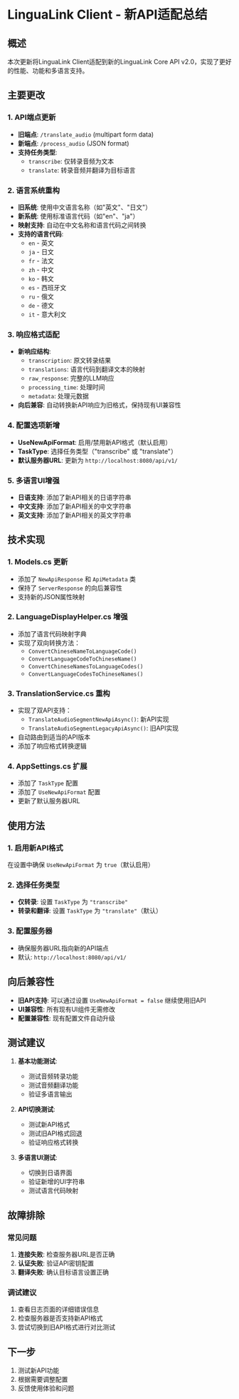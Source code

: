 # LinguaLink Client - 新API适配总结

## 概述

本次更新将LinguaLink Client适配到新的LinguaLink Core API v2.0，实现了更好的性能、功能和多语言支持。

## 主要更改

### 1. API端点更新
- **旧端点**: `/translate_audio` (multipart form data)
- **新端点**: `/process_audio` (JSON format)
- **支持任务类型**: 
  - `transcribe`: 仅转录音频为文本
  - `translate`: 转录音频并翻译为目标语言

### 2. 语言系统重构
- **旧系统**: 使用中文语言名称（如"英文"、"日文"）
- **新系统**: 使用标准语言代码（如"en"、"ja"）
- **映射支持**: 自动在中文名称和语言代码之间转换
- **支持的语言代码**:
  - `en` - 英文
  - `ja` - 日文  
  - `fr` - 法文
  - `zh` - 中文
  - `ko` - 韩文
  - `es` - 西班牙文
  - `ru` - 俄文
  - `de` - 德文
  - `it` - 意大利文

### 3. 响应格式适配
- **新响应结构**: 
  - `transcription`: 原文转录结果
  - `translations`: 语言代码到翻译文本的映射
  - `raw_response`: 完整的LLM响应
  - `processing_time`: 处理时间
  - `metadata`: 处理元数据
- **向后兼容**: 自动转换新API响应为旧格式，保持现有UI兼容性

### 4. 配置选项新增
- **UseNewApiFormat**: 启用/禁用新API格式（默认启用）
- **TaskType**: 选择任务类型（"transcribe" 或 "translate"）
- **默认服务器URL**: 更新为 `http://localhost:8080/api/v1/`

### 5. 多语言UI增强
- **日语支持**: 添加了新API相关的日语字符串
- **中文支持**: 添加了新API相关的中文字符串
- **英文支持**: 添加了新API相关的英文字符串

## 技术实现

### 1. Models.cs 更新
- 添加了 `NewApiResponse` 和 `ApiMetadata` 类
- 保持了 `ServerResponse` 的向后兼容性
- 支持新的JSON属性映射

### 2. LanguageDisplayHelper.cs 增强
- 添加了语言代码映射字典
- 实现了双向转换方法：
  - `ConvertChineseNameToLanguageCode()`
  - `ConvertLanguageCodeToChineseName()`
  - `ConvertChineseNamesToLanguageCodes()`
  - `ConvertLanguageCodesToChineseNames()`

### 3. TranslationService.cs 重构
- 实现了双API支持：
  - `TranslateAudioSegmentNewApiAsync()`: 新API实现
  - `TranslateAudioSegmentLegacyApiAsync()`: 旧API实现
- 自动路由到适当的API版本
- 添加了响应格式转换逻辑

### 4. AppSettings.cs 扩展
- 添加了 `TaskType` 配置
- 添加了 `UseNewApiFormat` 配置
- 更新了默认服务器URL

## 使用方法

### 1. 启用新API格式
在设置中确保 `UseNewApiFormat` 为 `true`（默认启用）

### 2. 选择任务类型
- **仅转录**: 设置 `TaskType` 为 `"transcribe"`
- **转录和翻译**: 设置 `TaskType` 为 `"translate"`（默认）

### 3. 配置服务器
- 确保服务器URL指向新的API端点
- 默认: `http://localhost:8080/api/v1/`

## 向后兼容性

- **旧API支持**: 可以通过设置 `UseNewApiFormat = false` 继续使用旧API
- **UI兼容性**: 所有现有UI组件无需修改
- **配置兼容性**: 现有配置文件自动升级

## 测试建议

1. **基本功能测试**:
   - 测试音频转录功能
   - 测试音频翻译功能
   - 验证多语言输出

2. **API切换测试**:
   - 测试新API格式
   - 测试旧API格式回退
   - 验证响应格式转换

3. **多语言UI测试**:
   - 切换到日语界面
   - 验证新增的UI字符串
   - 测试语言代码映射

## 故障排除

### 常见问题
1. **连接失败**: 检查服务器URL是否正确
2. **认证失败**: 验证API密钥配置
3. **翻译失败**: 确认目标语言设置正确

### 调试建议
1. 查看日志页面的详细错误信息
2. 检查服务器是否支持新API格式
3. 尝试切换到旧API格式进行对比测试

## 下一步

1. 测试新API功能
2. 根据需要调整配置
3. 反馈使用体验和问题
